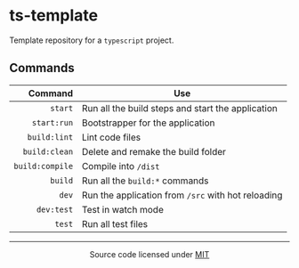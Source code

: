 # ts-template

Template repository for a `typescript` project.

## Commands

|         Command | Use                                                |
| --------------: | -------------------------------------------------- |
|         `start` | Run all the build steps and start the application  |
|     `start:run` | Bootstrapper for the application                   |
|    `build:lint` | Lint code files                                    |
|   `build:clean` | Delete and remake the build folder                 |
| `build:compile` | Compile into `/dist`                               |
|         `build` | Run all the `build:*` commands                     |
|           `dev` | Run the application from `/src` with hot reloading |
|      `dev:test` | Test in watch mode                                 |
|          `test` | Run all test files                                 |

<hr/>

<p align="center">
  Source code licensed under <a href="https://raw.githubusercontent.com/bcarter97/ts-template/main/LICENSE">MIT</a>
</p>
